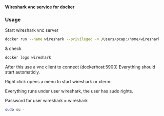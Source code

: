 #### Wireshark vnc service for docker


### Usage

Start wireshark vnc server

```bash
docker run --name wireshark --privileged -v /Users/pcap:/home/wireshark/pcap -d -p 5900:5900 danielguerra/wireshark-vnc
```
& check
```bash
docker logs wireshark
```
After this use a vnc client to connect (dockerhost:5900)
Everything should start automaticly.

Right click opens a menu to start wireshark or xterm.

Everything runs under user wireshark, the user
has sudo rights.

Password for user wireshark = wireshark

```bash
sudo su -
```
